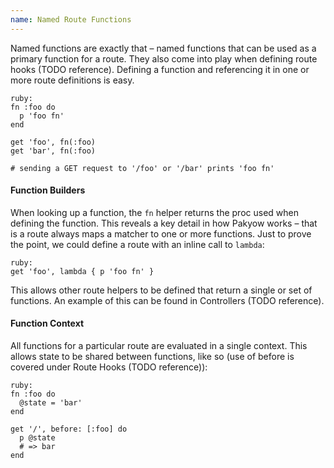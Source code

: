 ```yaml
---
name: Named Route Functions
---
```


Named functions are exactly that &ndash; named functions that can be used as a primary function for a route. They also come into play when defining route hooks (TODO reference). Defining a function and referencing it in one or more route definitions is easy.

    ruby:
    fn :foo do
      p 'foo fn'
    end

    get 'foo', fn(:foo)
    get 'bar', fn(:foo)

    # sending a GET request to '/foo' or '/bar' prints 'foo fn'

#### Function Builders

When looking up a function, the `fn` helper returns the proc used when defining the function. This reveals a key detail in how Pakyow works &ndash; that is a route always maps a matcher to one or more functions. Just to prove the point, we could define a route with an inline call to `lambda`:

    ruby:
    get 'foo', lambda { p 'foo fn' }

This allows other route helpers to be defined that return a single or set of functions. An example of this can be found in Controllers (TODO reference).

#### Function Context

All functions for a particular route are evaluated in a single context. This allows state to be shared between functions, like so (use of before is covered under Route Hooks (TODO reference)):

    ruby:
    fn :foo do
      @state = 'bar'
    end

    get '/', before: [:foo] do
      p @state
      # => bar
    end
